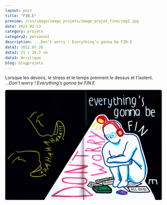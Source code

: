 ```yaml
---
layout: post
title: "FIN.E"
preview: /css/image/image_projets/image_projet_fine/img1.jpg
date: 2023-02-13
category: projets 
category2: personnel
description: ...Don’t worry ! Everything’s gonna be FIN.E
data1: 2022.07.28
data2: 21 × 29,7 cm
data3: Acrylique
blog: blogprojets
---
```


Lorsque les devoirs, le stress et le temps prennent le dessus et t’isolent.
<i>...Don’t worry ! Everything’s gonna be FIN.E</i>

<img onclick="Zoom(this)" class="img-gallery" src="/css/image/image_projets/image_projet_fine/img1.jpg">


